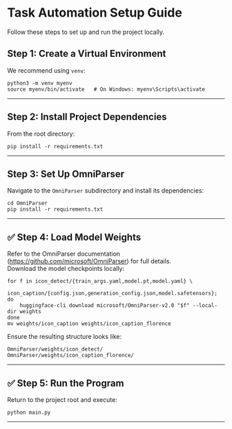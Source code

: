 # Task Automation Setup Guide

Follow these steps to set up and run the project locally.

##  Step&nbsp;1: Create a Virtual Environment
We recommend using `venv`:

    python3 -m venv myenv
    source myenv/bin/activate   # On Windows: myenv\Scripts\activate

---

##  Step&nbsp;2: Install Project Dependencies
From the root directory:

    pip install -r requirements.txt

---

##  Step&nbsp;3: Set Up OmniParser
Navigate to the `OmniParser` subdirectory and install its dependencies:

    cd OmniParser
    pip install -r requirements.txt

---

## ✅ Step&nbsp;4: Load Model Weights
Refer to the OmniParser documentation (https://github.com/microsoft/OmniParser) for full details.  
Download the model checkpoints locally:

    for f in icon_detect/{train_args.yaml,model.pt,model.yaml} \
             icon_caption/{config.json,generation_config.json,model.safetensors}; do
        huggingface-cli download microsoft/OmniParser-v2.0 "$f" --local-dir weights
    done
    mv weights/icon_caption weights/icon_caption_florence

Ensure the resulting structure looks like:

    OmniParser/weights/icon_detect/
    OmniParser/weights/icon_caption_florence/

---

## ✅ Step&nbsp;5: Run the Program
Return to the project root and execute:

    python main.py

---


